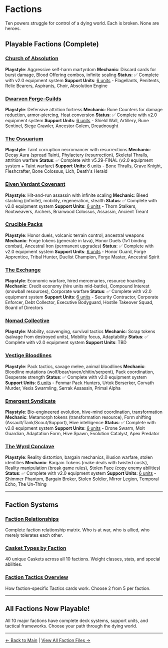 # Factions

Ten powers struggle for control of a dying world. Each is broken. None are heroes.

## Playable Factions (Complete)

### [Church of Absolution](church/deck-equipment-system.md)
**Playstyle**: Aggressive self-harm martyrdom
**Mechanic**: Discard cards for burst damage, Blood Offering combos, infinite scaling
**Status**: ✅ Complete with v2.0 equipment system
**Support Units**: [6 units](church/support-units.md) - Flagellants, Penitents, Relic Bearers, Aspirants, Choir, Absolution Engine

### [Dwarven Forge-Guilds](dwarves/deck-equipment-system.md)
**Playstyle**: Defensive attrition fortress
**Mechanic**: Rune Counters for damage reduction, armor-piercing, Heat conversion
**Status**: ✅ Complete with v2.0 equipment system
**Support Units**: [6 units](dwarves/support-units.md) - Shield Wall, Artillery, Rune Sentinel, Siege Crawler, Ancestor Golem, Dreadnought

### [The Ossuarium](ossuarium/deck-equipment-system.md)
**Playstyle**: Taint corruption necromancer with resurrections
**Mechanic**: Decay Aura (spread Taint), Phylactery (resurrection), Skeletal Thralls, attrition warfare
**Status**: ✅ Complete with v5.29-FINAL (v2.0 equipment system + Taint warfare)
**Support Units**: [6 units](ossuarium/support-units.md) - Bone Thralls, Grave Knight, Fleshcrafter, Bone Colossus, Lich, Death's Herald

### [Elven Verdant Covenant](elves/deck-equipment-system.md)
**Playstyle**: Hit-and-run assassin with infinite scaling
**Mechanic**: Bleed stacking (infinite), mobility, regeneration, stealth
**Status**: ✅ Complete with v2.0 equipment system
**Support Units**: [6 units](elves/support-units.md) - Thorn Stalkers, Rootweavers, Archers, Briarwood Colossus, Assassin, Ancient Treant

### [Crucible Packs](crucible/deck-equipment-system.md)
**Playstyle**: Honor duels, volcanic terrain control, ancestral weapons
**Mechanic**: Forge tokens (generate in lava), Honor Duels (1v1 binding combat), Ancestral Iron (permanent upgrades)
**Status**: ✅ Complete with v2.0 equipment system
**Support Units**: [6 units](crucible/support-units.md) - Honor Guard, Forge Apprentice, Tribal Hunter, Duelist Champion, Forge Master, Ancestral Spirit

### [The Exchange](exchange/deck-equipment-system.md)
**Playstyle**: Economic warfare, hired mercenaries, resource hoarding
**Mechanic**: Credit economy (hire units mid-battle), Compound Interest (snowball resources), Corporate warfare
**Status**: ✅ Complete with v2.0 equipment system
**Support Units**: [6 units](exchange/support-units.md) - Security Contractor, Corporate Enforcer, Debt Collector, Executive Bodyguard, Hostile Takeover Squad, Board of Directors

### [Nomad Collective](nomads/deck-equipment-system.md)
**Playstyle**: Mobility, scavenging, survival tactics
**Mechanic**: Scrap tokens (salvage from destroyed units), Mobility focus, Adaptability
**Status**: ✅ Complete with v2.0 equipment system
**Support Units**: TBD

### [Vestige Bloodlines](vestige-bloodlines/deck-equipment-system.md)
**Playstyle**: Pack tactics, savage melee, animal bloodlines
**Mechanic**: Bloodline mutations (wolf/bear/raven/chitin/serpent), Pack coordination, Desperate strength
**Status**: ✅ Complete with v2.0 equipment system
**Support Units**: [6 units](vestige-bloodlines/support-units.md) - Fenmar Pack Hunters, Urtok Berserker, Corvath Murder, Vexis Swarmling, Serrak Assassin, Primal Alpha

### [Emergent Syndicate](emergent/deck-equipment-system.md)
**Playstyle**: Bio-engineered evolution, hive-mind coordination, transformation
**Mechanic**: Metamorph tokens (transformation resource), Form shifting (Assault/Tank/Scout/Support), Hive intelligence
**Status**: ✅ Complete with v2.0 equipment system
**Support Units**: [6 units](emergent/support-units.md) - Drone Swarm, Molt Guardian, Adaptation Form, Hive Spawn, Evolution Catalyst, Apex Predator

### [The Wyrd Conclave](wyrd-conclave/deck-equipment-system.md)
**Playstyle**: Reality distortion, bargain mechanics, illusion warfare, stolen identities
**Mechanic**: Bargain Tokens (make deals with twisted costs), Reality manipulation (break game rules), Stolen Face (copy enemy abilities)
**Status**: ✅ Complete with v2.0 equipment system
**Support Units**: [6 units](wyrd-conclave/support-units.md) - Shimmer Phantom, Bargain Broker, Stolen Soldier, Mirror Legion, Temporal Echo, The Un-Thing

---

## Faction Systems

### [Faction Relationships](relationships.md)
Complete faction relationship matrix. Who is at war, who is allied, who merely tolerates each other.

### [Casket Types by Faction](casket-types.md)
40 unique Caskets across all 10 factions. Weight classes, stats, and special abilities.

### [Faction Tactics Overview](tactics-overview.md)
How faction-specific Tactics cards work. Choose 2 from 5 per faction.

---

## All Factions Now Playable!

All 10 major factions have complete deck systems, support units, and tactical frameworks. Choose your path through the dying world.

---

[← Back to Main](../index.html) | [View All Faction Files →](https://github.com/KeeberGoblin/penance/tree/main/docs/factions)
